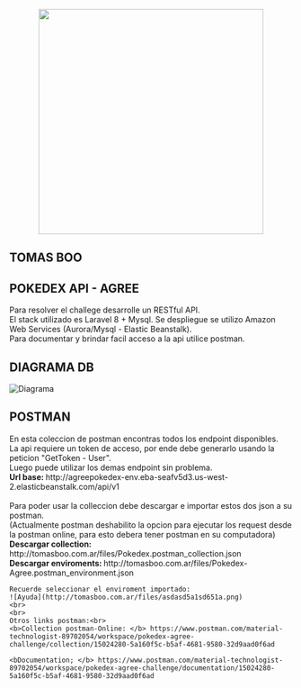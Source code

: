 <p align="center"><a href="https://laravel.com" target="_blank"><img src="https://raw.githubusercontent.com/laravel/art/master/logo-lockup/5%20SVG/2%20CMYK/1%20Full%20Color/laravel-logolockup-cmyk-red.svg" width="400"></a></p>

## TOMAS BOO

## POKEDEX API - AGREE

<p>
  Para resolver el challege desarrolle un RESTful API. <br>
  El stack utilizado es Laravel 8 + Mysql. Se despliegue se utilizo Amazon Web Services (Aurora/Mysql - Elastic Beanstalk). <br>
  Para documentar y brindar facil acceso a la api utilice postman.  
</p>

    
## DIAGRAMA DB
![Diagrama](http://tomasboo.com.ar/images/diagrama_pokedex.jpg)

## POSTMAN
<p>
    En esta coleccion de postman encontras todos los endpoint disponibles. <br>
    La api requiere un token de acceso, por ende debe generarlo usando la peticion "GetToken - User".<br>
    Luego puede utilizar los demas endpoint sin problema.
    <br>
    <b>Url base: </b> http://agreepokedex-env.eba-seafv5d3.us-west-2.elasticbeanstalk.com/api/v1
    <br>
    <br>
    Para poder usar la colleccion debe descargar e importar estos dos json a su postman.
    <br> (Actualmente postman deshabilito la opcion para ejecutar los request desde la postman online, para esto debera tener postman en su computadora)
    <br>
    <b>Descargar collection: </b> http://tomasboo.com.ar/files/Pokedex.postman_collection.json
    <br>
    <b>Descargar enviroments: </b> http://tomasboo.com.ar/files/Pokedex-Agree.postman_environment.json
    <br>

    Recuerde seleccionar el enviroment importado:
    ![Ayuda](http://tomasboo.com.ar/files/asdasd5a1sd651a.png)
    <br>
    <br>
    Otros links postman:<br>
    <b>Collection postman-Online: </b> https://www.postman.com/material-technologist-89702054/workspace/pokedex-agree-challenge/collection/15024280-5a160f5c-b5af-4681-9580-32d9aad0f6ad
    
    <bDocumentation; </b> https://www.postman.com/material-technologist-89702054/workspace/pokedex-agree-challenge/documentation/15024280-5a160f5c-b5af-4681-9580-32d9aad0f6ad
</p>
